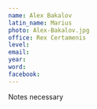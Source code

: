```yaml
---
name: Alex Bakalov
latin_name: Marius
photo: Alex-Bakalov.jpg
office: Rex Certamenis
level: 
email: 
year: 
word: 
facebook: 
---
```


Notes necessary